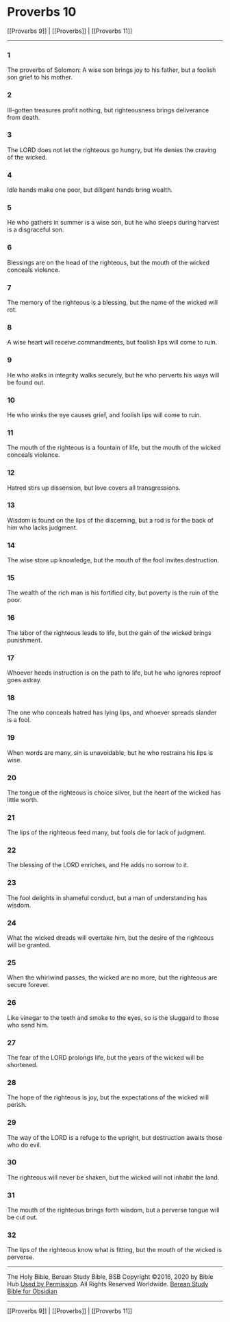 # Proverbs 10

[[Proverbs 9]] | [[Proverbs]] | [[Proverbs 11]]

---

### 1
The proverbs of Solomon: A wise son brings joy to his father, but a foolish son grief to his mother.

### 2
Ill-gotten treasures profit nothing, but righteousness brings deliverance from death.

### 3
The LORD does not let the righteous go hungry, but He denies the craving of the wicked.

### 4
Idle hands make one poor, but diligent hands bring wealth.

### 5
He who gathers in summer is a wise son, but he who sleeps during harvest is a disgraceful son.

### 6
Blessings are on the head of the righteous, but the mouth of the wicked conceals violence.

### 7
The memory of the righteous is a blessing, but the name of the wicked will rot.

### 8
A wise heart will receive commandments, but foolish lips will come to ruin.

### 9
He who walks in integrity walks securely, but he who perverts his ways will be found out.

### 10
He who winks the eye causes grief, and foolish lips will come to ruin.

### 11
The mouth of the righteous is a fountain of life, but the mouth of the wicked conceals violence.

### 12
Hatred stirs up dissension, but love covers all transgressions.

### 13
Wisdom is found on the lips of the discerning, but a rod is for the back of him who lacks judgment.

### 14
The wise store up knowledge, but the mouth of the fool invites destruction.

### 15
The wealth of the rich man is his fortified city, but poverty is the ruin of the poor.

### 16
The labor of the righteous leads to life, but the gain of the wicked brings punishment.

### 17
Whoever heeds instruction is on the path to life, but he who ignores reproof goes astray.

### 18
The one who conceals hatred has lying lips, and whoever spreads slander is a fool.

### 19
When words are many, sin is unavoidable, but he who restrains his lips is wise.

### 20
The tongue of the righteous is choice silver, but the heart of the wicked has little worth.

### 21
The lips of the righteous feed many, but fools die for lack of judgment.

### 22
The blessing of the LORD enriches, and He adds no sorrow to it.

### 23
The fool delights in shameful conduct, but a man of understanding has wisdom.

### 24
What the wicked dreads will overtake him, but the desire of the righteous will be granted.

### 25
When the whirlwind passes, the wicked are no more, but the righteous are secure forever.

### 26
Like vinegar to the teeth and smoke to the eyes, so is the sluggard to those who send him.

### 27
The fear of the LORD prolongs life, but the years of the wicked will be shortened.

### 28
The hope of the righteous is joy, but the expectations of the wicked will perish.

### 29
The way of the LORD is a refuge to the upright, but destruction awaits those who do evil.

### 30
The righteous will never be shaken, but the wicked will not inhabit the land.

### 31
The mouth of the righteous brings forth wisdom, but a perverse tongue will be cut out.

### 32
The lips of the righteous know what is fitting, but the mouth of the wicked is perverse.

---

The Holy Bible, Berean Study Bible, BSB
Copyright ©2016, 2020 by Bible Hub
[Used by Permission](https://berean.bible/terms.htm). All Rights Reserved Worldwide.
[Berean Study Bible for Obsidian](https://github.com/gapmiss/berean-study-bible-for-obsidian)

---

[[Proverbs 9]] | [[Proverbs]] | [[Proverbs 11]]

